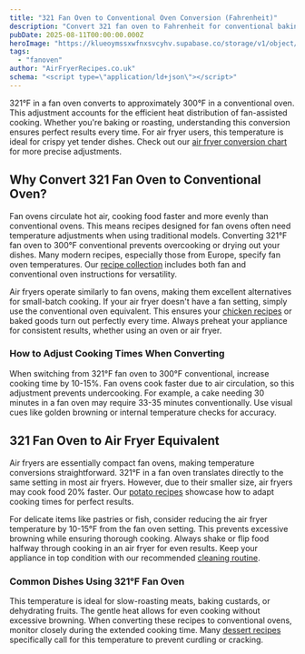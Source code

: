 ```yaml
---
title: "321 Fan Oven to Conventional Oven Conversion (Fahrenheit)"
description: "Convert 321 fan oven to Fahrenheit for conventional baking with ease. Get precise temperatures and air fryer equivalents in seconds!"
pubDate: 2025-08-11T00:00:00.000Z
heroImage: "https://klueoymssxwfnxsvcyhv.supabase.co/storage/v1/object/public/md/321-fan-oven-to-conventional-oven-conversion-fahrenheit-f6750011.png"
tags:
  - "fanoven"
author: "AirFryerRecipes.co.uk"
schema: "<script type=\"application/ld+json\"></script>"
---
```


<p>321°F in a fan oven converts to approximately 300°F in a conventional oven. This adjustment accounts for the efficient heat distribution of fan-assisted cooking. Whether you're baking or roasting, understanding this conversion ensures perfect results every time. For air fryer users, this temperature is ideal for crispy yet tender dishes. Check out our <a href=https://www.airfryerrecipe.co.uk/air-fryer-conversion-chart>air fryer conversion chart</a> for more precise adjustments.</p>

<h2>Why Convert 321 Fan Oven to Conventional Oven?</h2>  
<p>Fan ovens circulate hot air, cooking food faster and more evenly than conventional ovens. This means recipes designed for fan ovens often need temperature adjustments when using traditional models. Converting 321°F fan oven to 300°F conventional prevents overcooking or drying out your dishes. Many modern recipes, especially those from Europe, specify fan oven temperatures. Our <a href=https://www.airfryerrecipe.co.uk/recipes>recipe collection</a> includes both fan and conventional oven instructions for versatility.</p>  

<p>Air fryers operate similarly to fan ovens, making them excellent alternatives for small-batch cooking. If your air fryer doesn't have a fan setting, simply use the conventional oven equivalent. This ensures your <a href=https://www.airfryerrecipe.co.uk/recipe-category/chicken>chicken recipes</a> or baked goods turn out perfectly every time. Always preheat your appliance for consistent results, whether using an oven or air fryer.</p>  

<h3>How to Adjust Cooking Times When Converting</h3>  
<p>When switching from 321°F fan oven to 300°F conventional, increase cooking time by 10-15%. Fan ovens cook faster due to air circulation, so this adjustment prevents undercooking. For example, a cake needing 30 minutes in a fan oven may require 33-35 minutes conventionally. Use visual cues like golden browning or internal temperature checks for accuracy.</p>  

<h2>321 Fan Oven to Air Fryer Equivalent</h2>  
<p>Air fryers are essentially compact fan ovens, making temperature conversions straightforward. 321°F in a fan oven translates directly to the same setting in most air fryers. However, due to their smaller size, air fryers may cook food 20% faster. Our <a href=https://www.airfryerrecipe.co.uk/recipe-category/potatoes>potato recipes</a> showcase how to adapt cooking times for perfect results.</p>  

<p>For delicate items like pastries or fish, consider reducing the air fryer temperature by 10-15°F from the fan oven setting. This prevents excessive browning while ensuring thorough cooking. Always shake or flip food halfway through cooking in an air fryer for even results. Keep your appliance in top condition with our recommended <a href=https://www.airfryerrecipe.co.uk/air-fryer-cleaner>cleaning routine</a>.</p>  

<h3>Common Dishes Using 321°F Fan Oven</h3>  
<p>This temperature is ideal for slow-roasting meats, baking custards, or dehydrating fruits. The gentle heat allows for even cooking without excessive browning. When converting these recipes to conventional ovens, monitor closely during the extended cooking time. Many <a href=https://www.airfryerrecipe.co.uk/recipe-category/dessert>dessert recipes</a> specifically call for this temperature to prevent curdling or cracking.</p>